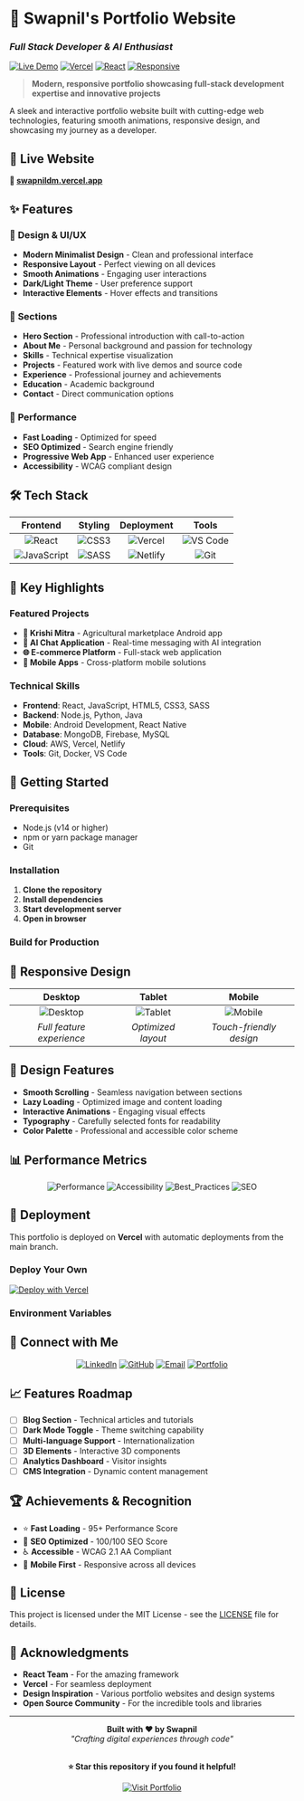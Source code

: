 # 💼 Swapnil's Portfolio Website
### *Full Stack Developer & AI Enthusiast*

[![Live Demo](https://img.shields.io/badge/Live-Demo-brightgreen.svg)](https://swapnildm.vercel.app)
[![Vercel](https://img.shields.io/badge/Deployed%20on-Vercel-black.svg)](https://vercel.com)
[![React](https://img.shields.io/badge/Built%20with-React-61dafb.svg)](https://reactjs.org)
[![Responsive](https://img.shields.io/badge/Design-Responsive-blue.svg)]()

> **Modern, responsive portfolio showcasing full-stack development expertise and innovative projects**

A sleek and interactive portfolio website built with cutting-edge web technologies, featuring smooth animations, responsive design, and showcasing my journey as a developer.

## 🌟 **Live Website**
**🔗 [swapnildm.vercel.app](https://swapnildm.vercel.app)**

## ✨ **Features**

### 🎨 **Design & UI/UX**
- **Modern Minimalist Design** - Clean and professional interface
- **Responsive Layout** - Perfect viewing on all devices
- **Smooth Animations** - Engaging user interactions
- **Dark/Light Theme** - User preference support
- **Interactive Elements** - Hover effects and transitions

### 📱 **Sections**
- **Hero Section** - Professional introduction with call-to-action
- **About Me** - Personal background and passion for technology
- **Skills** - Technical expertise visualization
- **Projects** - Featured work with live demos and source code
- **Experience** - Professional journey and achievements
- **Education** - Academic background
- **Contact** - Direct communication options

### 🚀 **Performance**
- **Fast Loading** - Optimized for speed
- **SEO Optimized** - Search engine friendly
- **Progressive Web App** - Enhanced user experience
- **Accessibility** - WCAG compliant design

## 🛠️ **Tech Stack**

<div align="center">

| Frontend | Styling | Deployment | Tools |
|:--------:|:-------:|:----------:|:-----:|
| ![React](https://img.shields.io/badge/react-%2320232a.svg?style=for-the-badge&logo=react&logoColor=%2361DAFB) | ![CSS3](https://img.shields.io/badge/css3-%231572B6.svg?style=for-the-badge&logo=css3&logoColor=white) | ![Vercel](https://img.shields.io/badge/vercel-%23000000.svg?style=for-the-badge&logo=vercel&logoColor=white) | ![VS Code](https://img.shields.io/badge/Visual%20Studio%20Code-0078d4.svg?style=for-the-badge&logo=visual-studio-code&logoColor=white) |
| ![JavaScript](https://img.shields.io/badge/javascript-%23323330.svg?style=for-the-badge&logo=javascript&logoColor=%23F7DF1E) | ![SASS](https://img.shields.io/badge/SASS-hotpink.svg?style=for-the-badge&logo=SASS&logoColor=white) | ![Netlify](https://img.shields.io/badge/netlify-%23000000.svg?style=for-the-badge&logo=netlify&logoColor=#00C7B7) | ![Git](https://img.shields.io/badge/git-%23F05033.svg?style=for-the-badge&logo=git&logoColor=white) |

</div>


## 🎯 **Key Highlights**

### **Featured Projects**
- **🌾 Krishi Mitra** - Agricultural marketplace Android app
- **🤖 AI Chat Application** - Real-time messaging with AI integration
- **🌐 E-commerce Platform** - Full-stack web application
- **📱 Mobile Apps** - Cross-platform mobile solutions

### **Technical Skills**
- **Frontend**: React, JavaScript, HTML5, CSS3, SASS
- **Backend**: Node.js, Python, Java
- **Mobile**: Android Development, React Native
- **Database**: MongoDB, Firebase, MySQL
- **Cloud**: AWS, Vercel, Netlify
- **Tools**: Git, Docker, VS Code

## 🚀 **Getting Started**

### **Prerequisites**
- Node.js (v14 or higher)
- npm or yarn package manager
- Git

### **Installation**

1. **Clone the repository**
2. **Install dependencies**
3. **Start development server**
4. **Open in browser**

### **Build for Production**


## 📱 **Responsive Design**

<div align="center">

| Desktop | Tablet | Mobile |
|:-------:|:------:|:------:|
| ![Desktop](https://img.shields.io/badge/Desktop-✓-success) | ![Tablet](https://img.shields.io/badge/Tablet-✓-success) | ![Mobile](https://img.shields.io/badge/Mobile-✓-success) |
| *Full feature experience* | *Optimized layout* | *Touch-friendly design* |

</div>

## 🎨 **Design Features**

- **Smooth Scrolling** - Seamless navigation between sections
- **Lazy Loading** - Optimized image and content loading
- **Interactive Animations** - Engaging visual effects
- **Typography** - Carefully selected fonts for readability
- **Color Palette** - Professional and accessible color scheme

## 📊 **Performance Metrics**

<div align="center">

![Performance](https://img.shields.io/badge/Performance-95%2B-brightgreen?style=for-the-badge)
![Accessibility](https://img.shields.io/badge/Accessibility-100-brightgreen?style=for-the-badge)
![Best_Practices](https://img.shields.io/badge/Best_Practices-95%2B-brightgreen?style=for-the-badge)
![SEO](https://img.shields.io/badge/SEO-100-brightgreen?style=for-the-badge)

</div>

## 🔧 **Deployment**

This portfolio is deployed on **Vercel** with automatic deployments from the main branch.

### **Deploy Your Own**
[![Deploy with Vercel](https://vercel.com/button)](https://vercel.com/new/clone?repository-url=https://github.com/yourusername/portfolio-website)

### **Environment Variables**


## 🤝 **Connect with Me**

<div align="center">

[![LinkedIn](https://img.shields.io/badge/LinkedIn-0077B5?style=for-the-badge&logo=linkedin&logoColor=white)](https://linkedin.com/in/swapnildm)
[![GitHub](https://img.shields.io/badge/GitHub-100000?style=for-the-badge&logo=github&logoColor=white)](https://github.com/Swapnildm7)
[![Email](https://img.shields.io/badge/Email-D14836?style=for-the-badge&logo=gmail&logoColor=white)](mailto:swapnildm777@gmail.com)
[![Portfolio](https://img.shields.io/badge/Portfolio-FF5722?style=for-the-badge&logo=todoist&logoColor=white)](https://swapnildm.vercel.app)

</div>

## 📈 **Features Roadmap**

- [ ] **Blog Section** - Technical articles and tutorials
- [ ] **Dark Mode Toggle** - Theme switching capability
- [ ] **Multi-language Support** - Internationalization
- [ ] **3D Elements** - Interactive 3D components
- [ ] **Analytics Dashboard** - Visitor insights
- [ ] **CMS Integration** - Dynamic content management

## 🏆 **Achievements & Recognition**

- ⭐ **Fast Loading** - 95+ Performance Score
- 🎯 **SEO Optimized** - 100/100 SEO Score
- ♿ **Accessible** - WCAG 2.1 AA Compliant
- 📱 **Mobile First** - Responsive across all devices

## 📝 **License**

This project is licensed under the MIT License - see the [LICENSE](LICENSE) file for details.

## 🙏 **Acknowledgments**

- **React Team** - For the amazing framework
- **Vercel** - For seamless deployment
- **Design Inspiration** - Various portfolio websites and design systems
- **Open Source Community** - For the incredible tools and libraries

---

<div align="center">
  <strong>Built with ❤️ by Swapnil</strong>
  <br>
  <em>"Crafting digital experiences through code"</em>
  <br><br>
  
  **⭐ Star this repository if you found it helpful!**
  
  <a href="https://swapnildm.vercel.app" target="_blank">
    <img src="https://img.shields.io/badge/Visit%20Portfolio-Live%20Demo-brightgreen?style=for-the-badge" alt="Visit Portfolio">
  </a>
</div>


